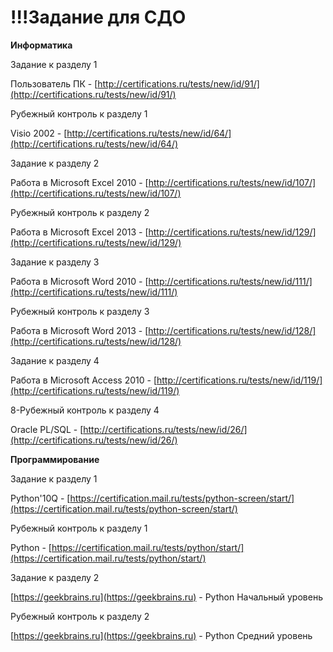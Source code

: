 # !!!Задание для СДО

**Информатика** 

Задание к разделу 1

Пользователь ПК - [http://certifications.ru/tests/new/id/91/](http://certifications.ru/tests/new/id/91/)

Рубежный контроль к разделу 1

Visio 2002 - [http://certifications.ru/tests/new/id/64/](http://certifications.ru/tests/new/id/64/)

Задание к разделу 2

Работа в Microsoft Excel 2010 - [http://certifications.ru/tests/new/id/107/](http://certifications.ru/tests/new/id/107/)

Рубежный контроль к разделу 2

Работа в Microsoft Excel 2013 - [http://certifications.ru/tests/new/id/129/](http://certifications.ru/tests/new/id/129/)

Задание к разделу 3

Работа в Microsoft Word 2010 - [http://certifications.ru/tests/new/id/111/](http://certifications.ru/tests/new/id/111/)

Рубежный контроль к разделу 3

Работа в Microsoft Word 2013 - [http://certifications.ru/tests/new/id/128/](http://certifications.ru/tests/new/id/128/)

Задание к разделу 4

Работа в Microsoft Access 2010 - [http://certifications.ru/tests/new/id/119/](http://certifications.ru/tests/new/id/119/)

8-Рубежный контроль к разделу 4

Oracle PL/SQL - [http://certifications.ru/tests/new/id/26/](http://certifications.ru/tests/new/id/26/)

**Программирование** 

Задание к разделу 1

Python'10Q - [https://certification.mail.ru/tests/python-screen/start/](https://certification.mail.ru/tests/python-screen/start/)

Рубежный контроль к разделу 1

Python - [https://certification.mail.ru/tests/python/start/](https://certification.mail.ru/tests/python/start/)

Задание к разделу 2

[https://geekbrains.ru](https://geekbrains.ru) - Python Начальный уровень

Рубежный контроль к разделу 2

[https://geekbrains.ru](https://geekbrains.ru) - Python Средний уровень

